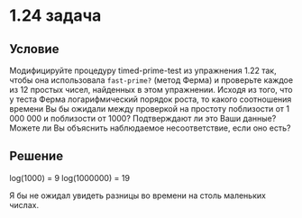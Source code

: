 # 1.24 задача

## Условие

Модифицируйте процедуру timed-prime-test из упражнения 1.22 так, чтобы она использовала `fast-prime?` (метод Ферма) и проверьте каждое из 12 простых чисел, найденных в этом упражнении. Исходя из того, что у теста Ферма логарифмический порядок роста, то какого соотношения времени Вы бы ожидали между проверкой на простоту поблизости от 1 000 000 и поблизости от 1000? Подтверждают ли это Ваши данные? Можете ли Вы объяснить наблюдаемое несоответствие, если оно есть?

## Решение

log(1000) = 9
log(1000000) = 19

Я бы не ожидал увидеть разницы во времени на столь маленьких числах.
